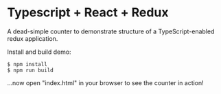 # Typescript + React + Redux

A dead-simple counter to demonstrate structure of a TypeScript-enabled redux
application.

Install and build demo:

    $ npm install
    $ npm run build

...now open "index.html" in your browser to see the counter in action!
